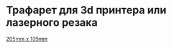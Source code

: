 # Трафарет для 3d принтера или лазерного резака

[205mm x 105mm](https://github.com/ksevelyar/stop-war/blob/main/%D0%BD%D0%B5%D1%82-%D0%B2%D0%BE%D0%B9%D0%BD%D0%B5.stl)

